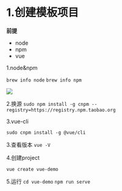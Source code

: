 

# 1.创建模板项目

**前提**
- node
- npm
- vue

1.node&npm

`brew info node`
`brew info npm`

![](https://xiaoboblog-bucket.oss-cn-hangzhou.aliyuncs.com/blog/20220413113104.png)


2.换源
`sudo npm install -g cnpm --registry=https://registry.npm.taobao.org`

3.vue-cli

`sudo cnpm install -g @vue/cli`

3.查看版本
`vue -V`

4.创建project

`vue create vue-demo`

5.运行
`cd vue-demo`
`npm run serve`


